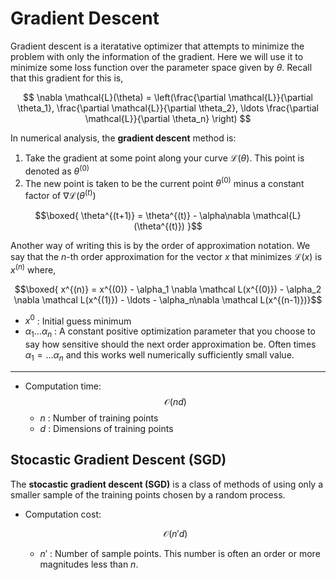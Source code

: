 #  Gradient Descent

Gradient descent is a iteratative optimizer that attempts to minimize the problem with only the information of the gradient. Here we will use it to minimize some loss function over the parameter space given by $\theta$. Recall that this gradient for this is,

$$
\nabla \mathcal{L}(\theta) =  \left(\frac{\partial \mathcal{L}}{\partial \theta_1}, \frac{\partial \mathcal{L}}{\partial \theta_2}, \ldots \frac{\partial \mathcal{L}}{\partial \theta_n} \right)
$$

In numerical analysis, the **gradient descent** method is:

1. Take the gradient at some point along your curve $\mathcal{L}(\theta)$. This point is denoted as $\theta^{(0)}$
2. The new point is taken to be the current point $\theta^{(0)}$ minus a constant factor of $\nabla \mathcal{L}(\theta^{(t)})$

$$\boxed{ \theta^{(t+1)} = \theta^{(t)} - \alpha\nabla \mathcal{L}(\theta^{(t)}) }$$

Another way of writing this is by the order of approximation notation. We say that the $n$-th order approximation for the vector $x$ that minimizes $\mathcal L(x)$ is $x^{(n)}$ where,

$$\boxed{ x^{(n)} =  x^{(0)} - \alpha_1 \nabla \mathcal L(x^{(0)}) - \alpha_2 \nabla \mathcal L(x^{(1)}) - \ldots - \alpha_n\nabla \mathcal L(x^{(n-1)})}$$

* $x^{0}$ : Initial guess minimum
* $\alpha_1 \ldots \alpha_n$ : A constant positive optimization parameter that you choose to say how sensitive should the next order approximation be. Often times $\alpha_1 = \ldots \alpha_n$ and this works well numerically sufficiently small value.

---

* Computation time:
    $$\mathcal O(nd)$$
    * $n$ : Number of training points
    * $d$ : Dimensions of training points

## Stocastic Gradient Descent (SGD)

The **stocastic gradient descent (SGD)** is a class of methods of using only a smaller sample of the training points chosen by a random process.

* Computation cost:

    $$ \mathcal O(n'd) $$

    * $n'$ : Number of sample points. This number is often an order or more magnitudes less than $n$.